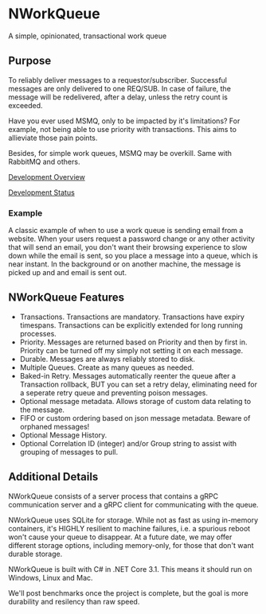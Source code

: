 # NWorkQueue
A simple, opinionated, transactional work queue

## Purpose

To reliably deliver messages to a requestor/subscriber.  Successful messages are only delivered to one REQ/SUB.  In case of failure, the message will be redelivered, after a delay, unless the retry count is exceeded.

Have you ever used MSMQ, only to be impacted by it's limitations?  For example, not being able to use priority with transactions.  This aims to allieviate those pain points.

Besides, for simple work queues, MSMQ may be overkill.  Same with RabbitMQ and others.

[Development Overview](dev_overview.md)

[Development Status](dev_status.md)

### Example

A classic example of when to use a work queue is sending email from a website.  When your users request a password change or any other activity that will send an email, you don't want their browsing experience to slow down while the email is sent, so you place a message into a queue, which is near instant.  In the background or on another machine, the message is picked up and and email is sent out.

## NWorkQueue Features

* Transactions.  Transactions are mandatory.  Transactions have expiry timespans.  Transactions can be explicitly extended for long running processes.
* Priority.  Messages are returned based on Priority and then by first in.  Priority can be turned off my simply not setting it on each message.
* Durable.  Messages are always reliably stored to disk.  
* Multiple Queues.  Create as many queues as needed.
* Baked-in Retry.  Messages automatically reenter the queue after a Transaction rollback, BUT you can set a retry delay, eliminating need for a seperate retry queue and preventing poison messages.
* Optional message metadata.  Allows storage of custom data relating to the message.  
* FIFO or custom ordering based on json message metadata. Beware of orphaned messages!
* Optional Message History.
* Optional Correlation ID (integer) and/or Group string to assist with grouping of messages to pull.

## Additional Details

NWorkQueue consists of a server process that contains a gRPC communication server and a gRPC client for communicating with the queue.  

NWorkQueue uses SQLite for storage.  While not as fast as using in-memory containers, it's HIGHLY resilient to machine failures, i.e. a spurious reboot won't cause your queue to disappear.  At a future date, we may offer different storage options, including memory-only, for those that don't want durable storage.

NWorkQueue is built with C# in .NET Core 3.1.  This means it should run on Windows, Linux and Mac.  

We'll post benchmarks once the project is complete, but the goal is more durability and resilency than raw speed.
